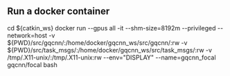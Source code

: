 ## Run a docker container
cd ${catkin_ws}
docker run --gpus all -it --shm-size=8192m --privileged --network=host -v ${PWD}/src/gqcnn/:/home/docker/gqcnn_ws/src/gqcnn/:rw -v ${PWD}/src/task_msgs/:/home/docker/gqcnn_ws/src/task_msgs/:rw -v /tmp/.X11-unix/:/tmp/.X11-unix:rw --env="DISPLAY" --name=gqcnn_focal gqcnn/focal bash